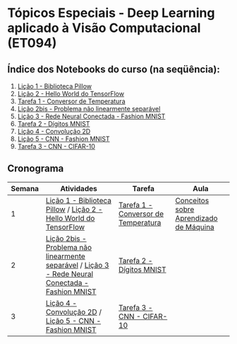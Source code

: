 # Tópicos Especiais - Deep Learning aplicado à Visão Computacional (ET094)

## Índice dos Notebooks do curso (na seqüência):

1. [Lição 1 - Biblioteca Pillow](Licao1_PIL.ipynb)
2. [Lição 2 - Hello World do TensorFlow](Licao2_TensorFlow.ipynb)
3. [Tarefa 1 - Conversor de Temperatura](Tarefa1_ConversorTemperatura.ipynb)
4. [Lição 2bis - Problema não linearmente separável](Licao2bis_MLP_XOR.ipynb)
5. [Lição 3 - Rede Neural Conectada - Fashion MNIST](Licao3_FashionMnistFullyConnected.ipynb)
6. [Tarefa 2 - Dígitos MNIST](Tarefa2_DigitosMnist.ipynb)
7. [Lição 4 - Convolução 2D](Licao4_Conv2D.ipynb)
8. [Lição 5 - CNN - Fashion MNIST](Licao5_FashionMNIST_CNN.ipynb)
9. [Tarefa 3 - CNN - CIFAR-10](Tarefa3_CIFAR_10_CNN.ipynb)



## Cronograma

|Semana|Atividades|Tarefa|Aula|
|--|--|--|--|
| 1| [Lição 1 - Biblioteca Pillow](Licao1_PIL.ipynb) / [Lição 2 - Hello World do TensorFlow](Licao2_TensorFlow.ipynb) | [Tarefa 1 - Conversor de Temperatura](Tarefa1_ConversorTemperatura.ipynb) | [Conceitos sobre Aprendizado de Máquina](aulas/intro_ml.pdf) | 
| 2| [Lição 2bis - Problema não linearmente separável](Licao2bis_MLP_XOR.ipynb) / [Lição 3 - Rede Neural Conectada - Fashion MNIST](Licao3_FashionMnistFullyConnected.ipynb) | [Tarefa 2 - Dígitos MNIST](Tarefa2_DigitosMnist.ipynb) | |
| 3| [Lição 4 - Convolução 2D](Licao4_Conv2D.ipynb) / [Lição 5 - CNN - Fashion MNIST](Licao5_FashionMNIST_CNN.ipynb) | [Tarefa 3 - CNN - CIFAR-10](Tarefa3_CIFAR_10_CNN.ipynb) |
